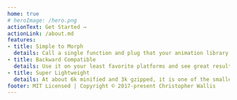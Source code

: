 ```yaml
---
home: true
# heroImage: /hero.png
actionText: Get Started →
actionLink: /about.md
features:
- title: Simple to Morph
  details: Call a single function and plug that your animation library of choice.  It isn't more complicated than that.
- title: Backward Compatible
  details: Use it on your least favorite platforms and see great results!  It works great on modern browsers, too.
- title: Super Lightweight
  details: At about 6k minified and 3k gzipped, it is one of the smallest fully featured path morphing libraries available.
footer: MIT Licensed | Copyright © 2017-present Christopher Wallis
---
```

